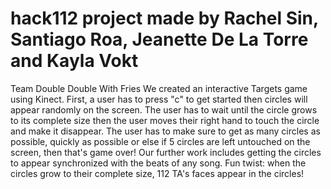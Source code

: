 # hack112 project made by Rachel Sin, Santiago Roa, Jeanette De La Torre and Kayla Vokt
Team Double Double With Fries
We created an interactive Targets game using Kinect. First, a user has to press "c" to get started then circles will appear randomly on the screen. The user has to wait until the circle grows to its complete size then the user moves their right hand to touch the circle and make it disappear. The user has to make sure to get as many circles as possible, quickly as possible or else if 5 circles are left untouched on the screen, then that's game over! Our further work includes getting the circles to appear synchronized with the beats of any song. Fun twist: when the circles grow to their complete size, 112 TA's faces appear in the circles!
